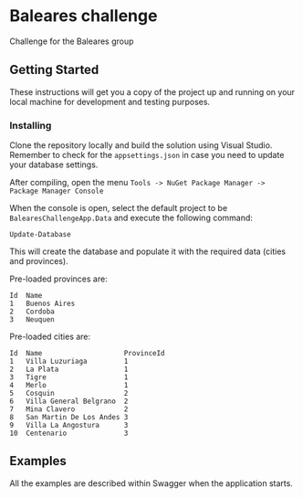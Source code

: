 # Baleares challenge

Challenge for the Baleares group

## Getting Started

These instructions will get you a copy of the project up and running on your local machine for development and testing purposes.

### Installing

Clone the repository locally and build the solution using Visual Studio. Remember to check for the `appsettings.json` in case you need to update your database settings.

After compiling, open the menu `Tools -> NuGet Package Manager -> Package Manager Console`

When the console is open, select the default project to be `BalearesChallengeApp.Data` and execute the following command:

```
Update-Database
```

This will create the database and populate it with the required data (cities and provinces).

Pre-loaded provinces are:

    Id	Name
    1	Buenos Aires
    2	Cordoba
    3	Neuquen

Pre-loaded cities are:

    Id	Name                    ProvinceId
    1	Villa Luzuriaga	        1
    2	La Plata                1
    3	Tigre	                1
    4	Merlo	                1
    5	Cosquin	                2
    6	Villa General Belgrano	2
    7	Mina Clavero	        2
    8	San Martin De Los Andes	3
    9	Villa La Angostura      3
    10	Centenario              3

## Examples

All the examples are described within Swagger when the application starts.
